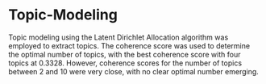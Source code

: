 # Topic-Modeling
Topic modeling using the Latent Dirichlet Allocation algorithm was employed to extract topics. The coherence score was used to determine the optimal number of topics, with the best coherence score with four topics at 0.3328. However, coherence scores for the number of topics between 2 and 10 were very close, with no clear optimal number emerging.
